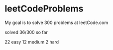 # leetCodeProblems
My goal is to solve 300 problems at leetCode.com

solved 36/300 so far

22 easy
12 medium
2 hard
